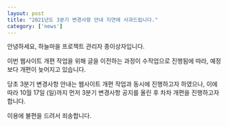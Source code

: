 ```yaml
---
layout: post
title: "2021년도 3분기 변경사항 안내 지연에 사과드립니다."
category: ['news']
---
```


안녕하세요, 하늘마을 프로젝트 관리자 종이상자입니다.

이번 웹사이트 개편 작업을 위해 글을 이전하는 과정이 수작업으로 진행됨에 따라, 예정보다 개편이 늦어지고 있습니다.

당초 3분기 변경사항 안내는 웹사이트 개편 작업과 동시에 진행하고자 하였으나, 이에 따라 10월 17일 (일)까지 먼저 3분기 변경사항 공지를 올린 후 차차 개편을 진행하고자 합니다.

이용에 불편을 드려서 죄송합니다.